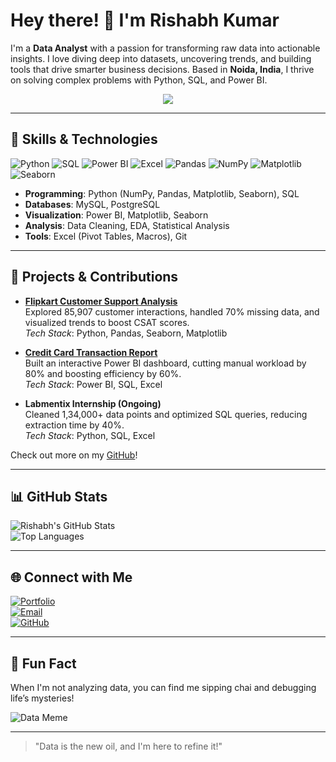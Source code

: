 # Hey there! 👋 I'm Rishabh Kumar

I'm a **Data Analyst** with a passion for transforming raw data into actionable insights. I love diving deep into datasets, uncovering trends, and building tools that drive smarter business decisions. Based in **Noida, India**, I thrive on solving complex problems with Python, SQL, and Power BI.

<p align="center">
  <img src="https://user-images.githubusercontent.com/74038190/235224431-e8c8c12e-6826-47f1-89fb-2ddad83b3abf.gif" />
</p>

---

## 🚀 Skills & Technologies

![Python](https://img.shields.io/badge/Python-3776AB?style=flat&logo=python&logoColor=white)
![SQL](https://img.shields.io/badge/SQL-4479A1?style=flat&logo=postgresql&logoColor=white)
![Power BI](https://img.shields.io/badge/Power%20BI-F2C811?style=flat&logo=power-bi&logoColor=black)
![Excel](https://img.shields.io/badge/Excel-217346?style=flat&logo=microsoft-excel&logoColor=white)
![Pandas](https://img.shields.io/badge/Pandas-150458?style=flat&logo=pandas&logoColor=white)
![NumPy](https://img.shields.io/badge/NumPy-013243?style=flat&logo=numpy&logoColor=white)
![Matplotlib](https://img.shields.io/badge/Matplotlib-11557C?style=flat)
![Seaborn](https://img.shields.io/badge/Seaborn-3776AB?style=flat)

- **Programming**: Python (NumPy, Pandas, Matplotlib, Seaborn), SQL  
- **Databases**: MySQL, PostgreSQL  
- **Visualization**: Power BI, Matplotlib, Seaborn  
- **Analysis**: Data Cleaning, EDA, Statistical Analysis  
- **Tools**: Excel (Pivot Tables, Macros), Git  

---

## 🌟 Projects & Contributions

- **[Flipkart Customer Support Analysis](https://github.com/Rishabh45/flipkart-analysis)**  
  Explored 85,907 customer interactions, handled 70% missing data, and visualized trends to boost CSAT scores.  
  *Tech Stack*: Python, Pandas, Seaborn, Matplotlib  

- **[Credit Card Transaction Report](https://github.com/Rishabh45/credit-card-report)**  
  Built an interactive Power BI dashboard, cutting manual workload by 80% and boosting efficiency by 60%.  
  *Tech Stack*: Power BI, SQL, Excel  

- **Labmentix Internship (Ongoing)**  
  Cleaned 1,34,000+ data points and optimized SQL queries, reducing extraction time by 40%.  
  *Tech Stack*: Python, SQL, Excel  

Check out more on my [GitHub](https://github.com/Rishabh45)!

---

## 📊 GitHub Stats

![Rishabh's GitHub Stats](https://github-readme-stats.vercel.app/api?username=Rishabh45&show_icons=true&theme=radical)  
![Top Languages](https://github-readme-stats.vercel.app/api/top-langs/?username=Rishabh45&layout=compact&theme=radical)

---

## 🌐 Connect with Me

[![Portfolio](https://img.shields.io/badge/Portfolio-FF5733?style=flat&logo=about.me&logoColor=white)](https://rishabh45.github.io)  
[![Email](https://img.shields.io/badge/Email-D14836?style=flat&logo=gmail&logoColor=white)](mailto:rishabhkumar3003@gmail.com)  
[![GitHub](https://img.shields.io/badge/GitHub-181717?style=flat&logo=github&logoColor=white)](https://github.com/Rishabh45)

---

## 🎯 Fun Fact

When I'm not analyzing data, you can find me sipping chai and debugging life’s mysteries!  

![Data Meme](https://media.giphy.com/media/l0Iyl55kTeh71nTXy/giphy.gif)

---

> "Data is the new oil, and I'm here to refine it!"  
